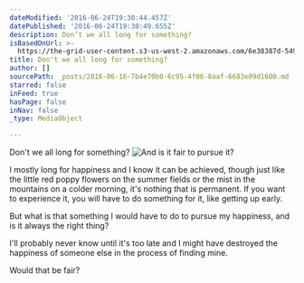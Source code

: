 ```yaml
---
dateModified: '2016-06-24T19:30:44.457Z'
datePublished: '2016-06-24T19:30:49.655Z'
description: Don’t we all long for something?
isBasedOnUrl: >-
  https://the-grid-user-content.s3-us-west-2.amazonaws.com/6e38387d-549a-46a7-99b0-c675dfb6f6e5.jpg
title: Don't we all long for something?
author: []
sourcePath: _posts/2016-06-16-7b4e70b0-6c95-4f06-8aaf-6683e09d1600.md
starred: false
inFeed: true
hasPage: false
inNav: false
_type: MediaObject

---
```

Don't we all long for something?
![And is it fair to pursue it?](https://the-grid-user-content.s3-us-west-2.amazonaws.com/6e38387d-549a-46a7-99b0-c675dfb6f6e5.jpg)

I mostly long for happiness and I know it can be achieved, though just like the little red poppy flowers on the summer fields or the mist in the mountains on a colder morning, it's nothing that is permanent. If you want to experience it, you will have to do something for it, like getting up early.

But what is that something I would have to do to pursue my happiness, and is it always the right thing?

I'll probably never know until it's too late and I might have destroyed the happiness of someone else in the process of finding mine.

Would that be fair?